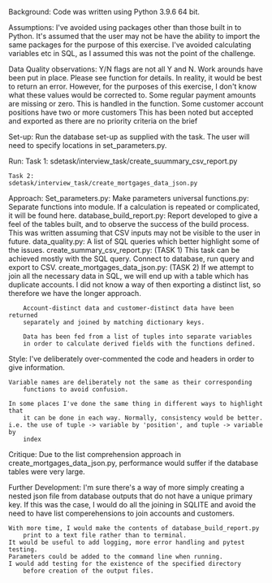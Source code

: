 Background:
    Code was written using Python 3.9.6 64 bit.

Assumptions:
    I've avoided using packages other than those built in to Python.
    It's assumed that the user may not be have the ability to import the same
        packages for the purpose of this exercise.
    I've avoided calculating variables etc in SQL, as I assumed this was not
        the point of the challenge.

Data Quality observations:
    Y/N flags are not all Y and N.
        Work arounds have been put in place. Please see function for details.
        In reality, it would be best to return an error. However, for the
        purposes of this exercise, I don't know what these values would be
        corrected to.
    Some regular payment amounts are missing or zero.
        This is handled in the function.
    Some customer account positions have two or more customers
        This has been noted but accepted and exported as there are no priority
        criteria on the brief

Set-up:
    Run the database set-up as supplied with the task.
    The user will need to specify locations in set_parameters.py.

Run:
    Task 1:
    sdetask/interview_task/create_suummary_csv_report.py

    Task 2:
    sdetask/interview_task/create_mortgages_data_json.py

Approach:
    Set_parameters.py:
        Make parameters universal
    functions.py:
        Separate functions into module. If a calculation is repeated or
        complicated, it will be found here.
    database_build_report.py:
        Report developed to give a feel of the tables built, and to observe
        the success of the build process. This was written assuming that CSV
        inputs may not be visible to the user in future.
    data_quality.py:
        A list of SQL queries which better highlight some of the issues.
    create_summary_csv_report.py: (TASK 1)
        This task can be achieved mostly with the SQL query. Connect to
        database, run query and export to CSV.
    create_mortgages_data_json.py: (TASK 2)
        If we attempt to join all the necessary data in SQL, we will end up
        with a table which has duplicate accounts. I did not know a way of then
        exporting a distinct list, so therefore we have the longer approach.

        Account-distinct data and customer-distinct data have been returned
        separately and joined by matching dictionary keys.

        Data has been fed from a list of tuples into separate variables
        in order to calculate derived fields with the functions defined.

Style:
    I've deliberately over-commented the code and headers in order to give
        information. 
    
    Variable names are deliberately not the same as their corresponding
        functions to avoid confusion.

    In some places I've done the same thing in different ways to highlight that
        it can be done in each way. Normally, consistency would be better.
    i.e. the use of tuple -> variable by 'position', and tuple -> variable by
        index

Critique:
    Due to the list comprehension approach in create_mortgages_data_json.py,
        performance would suffer if the database tables were very large.

Further Development:
    I'm sure there's a way of more simply creating a nested json file from
        database outputs that do not have a unique primary key.
    If this was the case, I would do all the joining in SQLITE and avoid the
        need to have list comperehensions to join accounts and customers.

    With more time, I would make the contents of database_build_report.py
        print to a text file rather than to terminal.
    It would be useful to add logging, more error handling and pytest testing.
    Parameters could be added to the command line when running.
    I would add testing for the existence of the specified directory
        before creation of the output files.